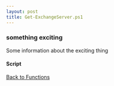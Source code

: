 ```yaml
---
layout: post
title: Get-ExchangeServer.ps1
---
```


### something exciting

Some information about the exciting thing

#### Script

<script src="https://gist-it.appspot.com/github.com/BanterBoy/scripts-blog/blob/master/PowerShell/functions/exchange/Get-ExchangeServer.ps1"></script>

<a href="/menu/_pages/functions.html">Back to Functions</a>
